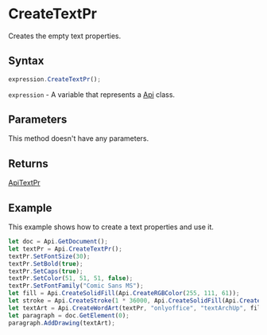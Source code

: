 # CreateTextPr

Creates the empty text properties.

## Syntax

```javascript
expression.CreateTextPr();
```

`expression` - A variable that represents a [Api](../Api.md) class.

## Parameters

This method doesn't have any parameters.

## Returns

[ApiTextPr](../../ApiTextPr/ApiTextPr.md)

## Example

This example shows how to create a text properties and use it.

```javascript editor-docx
let doc = Api.GetDocument();
let textPr = Api.CreateTextPr();
textPr.SetFontSize(30);
textPr.SetBold(true);
textPr.SetCaps(true);
textPr.SetColor(51, 51, 51, false);
textPr.SetFontFamily("Comic Sans MS");
let fill = Api.CreateSolidFill(Api.CreateRGBColor(255, 111, 61));
let stroke = Api.CreateStroke(1 * 36000, Api.CreateSolidFill(Api.CreateRGBColor(51, 51, 51)));
let textArt = Api.CreateWordArt(textPr, "onlyoffice", "textArchUp", fill, stroke, 0, 150 * 36000, 50 * 36000);
let paragraph = doc.GetElement(0);
paragraph.AddDrawing(textArt);
```
